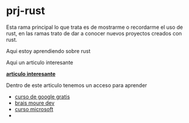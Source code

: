 # prj-rust

Esta rama principal lo que trata es de mostrarme o recordarme el uso de rust, en las ramas trato de dar a conocer nuevos proyectos creados con rust.

Aqui estoy aprendiendo sobre rust

Aqui un articulo interesante

**[articulo interesante]([https://www.genbeta.com/desarrollo/este-curso-gratis-que-usan-google-para-aprender-lenguaje-rust-tu-tambien-puedes-hacerlo-libremente-1]())**

Dentro de este articulo tenemos un acceso para aprender

* [curso de google gratis](https://google.github.io/comprehensive-rust/es/)
* [brais moure dev](https://www.youtube.com/watch?v=bKcfm2xDQKo)
* [curso microsoft]()
*
